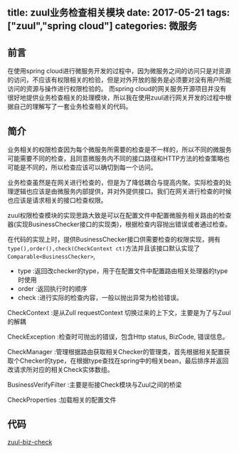title: zuul业务检查相关模块
date: 2017-05-21
tags: ["zuul","spring cloud"]
categories:
  微服务
---

## 前言 ##
在使用spring cloud进行微服务开发的过程中，因为微服务之间的访问只是对资源的访问，不应该有权限相关的检验，但是对外开放的服务是必须要对没有用户所能访问的资源与操作进行权限检验的。
而spring cloud的网关服务开源项目并没有很好地提供业务检查相关的处理模块，所以我在使用zuul进行网关开发的过程中根据自己的理解写了一套业务检查相关的代码。

## 简介 ##
业务相关的权限检查因为每个微服务所需要的检查是不一样的，所以不同的微服务可能需要不同的检查，且同意微服务内不同的接口路径和HTTP方法的检查策略也可能是不同的，所以检查应该可以确切到每一个访问。

业务检查虽然是在网关进行检查的，但是为了降低耦合与提高内聚。实际检查的处理逻辑也应该是由微服务内部提供，并对外提供接口。我们在网关进行检查的时候也应该是请求相关的接口检查权限。

zuul权限检查模块的实现思路大致是可以在配置文件中配置微服务相关路由的检查器(实现BusinessChecker接口的实现类)，根据检查内容抛出错误或者通过检查。

在代码的实现上时，提供BusinessChecker接口供需要检查的权限实现，拥有`type(),order(),check(CheckContext ct)`方法并且该接口默认实现了`Comparable<BusinessChecker>`,
* type :返回改checker的type，用于在配置文件中配置路由相关处理器的type时使用
* order :返回执行时的顺序
* check :进行实际的检查内容，一般以抛出异常为检验错误。

CheckContext :是从Zull requestContext 切换过来的上下文，主要是为了与Zuul的解耦

CheckException :检查时可抛出的错误，包含Http status, BizCode, 错误信息。

CheckManager :管理根据路由获取相关Checker的管理类，首先根据相关配置获取个Checker的type，在根据type查找在spring中的相关bean，最后排序并返回改请求所对应的相关Check实体数组。

BusinessVerifyFilter :主要是衔接Check模块与Zuul之间的桥梁 

CheckProperties :加载相关的配置文件

## 代码 ##
[zuul-biz-check](https://github.com/23mf/zuul-biz-check)